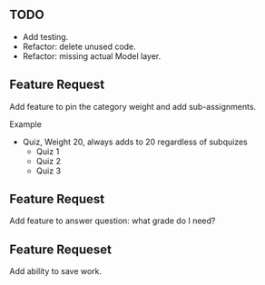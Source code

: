 ## TODO
* Add testing.
* Refactor: delete unused code.
* Refactor: missing actual Model layer.

## Feature Request
Add feature to pin the category weight and add sub-assignments.

Example
  * Quiz, Weight 20, always adds to 20 regardless of subquizes
    * Quiz 1
    * Quiz 2
    * Quiz 3

## Feature Request
Add feature to answer question: what grade do I need?

## Feature Requeset
Add ability to save work.




